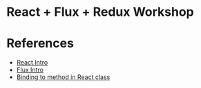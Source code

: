 # React + Flux + Redux Workshop


# References
- [React Intro](https://blog.andrewray.me/reactjs-for-stupid-people/)
- [Flux Intro](https://blog.andrewray.me/flux-for-stupid-people/)
- [Binding to method in React class](http://egorsmirnov.me/2015/08/16/react-and-es6-part3.html)
